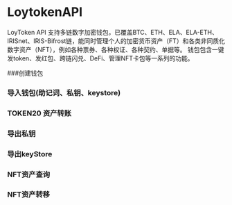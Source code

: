 # LoytokenAPI
LoyToken API 支持多链数字加密钱包，已覆盖BTC、ETH、ELA、ELA-ETH、IRISnet、IRIS-Bifrost链，能同时管理个人的加密货币资产（FT）和各类非同质化数字资产（NFT），例如各种票券、各种权证、各种契约、单据等。
钱包包含一键发token、发红包、跨链闪兑、DeFi、管理NFT卡包等一系列的功能。

###创建钱包
### 导入钱包(助记词、私钥、keystore)

### TOKEN20 资产转账

### 导出私钥

### 导出keyStore

### NFT资产查询

### NFT资产转移

